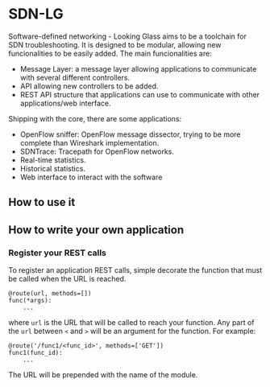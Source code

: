 # SDN-LG

Software-defined networking - Looking Glass aims to be a toolchain for SDN 
troubleshooting. It is designed to be modular, allowing new funcionalities 
to be easily added.
The main funcionalities are:
- Message Layer: a message layer allowing applications to communicate with
several different controllers.
- API allowing new controllers to be added.
- REST API structure that applications can use to communicate with other 
applications/web interface.

Shipping with the core, there are some applications:
- OpenFlow sniffer: OpenFlow message dissector, trying to be more complete
than Wireshark implementation.
- SDNTrace: Tracepath for OpenFlow networks.
- Real-time statistics.
- Historical statistics.
- Web interface to interact with the software

## How to use it

## How to write your own application

### Register your REST calls
To register an application REST calls, simple decorate the function that must
be called when the URL is reached.

    @route(url, methods=[])
    func(*args):
        ...
        
where `url` is the URL that will be called to reach your function. Any part of
the `url` between `<` and `>` will be an argument for the function. For example:

    @route('/func1/<func_id>', methods=['GET'])
    func1(func_id):
        ...
        
The URL will be prepended with the name of the module. 